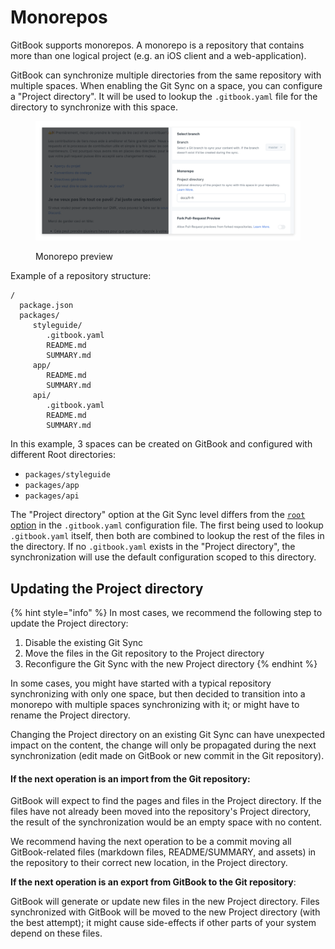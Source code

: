 # Monorepos

GitBook supports monorepos. A monorepo is a repository that contains more than one logical project (e.g. an iOS client and a web-application).

GitBook can synchronize multiple directories from the same repository with multiple spaces. When enabling the Git Sync on a space, you can configure a "Project directory". It will be used to lookup the `.gitbook.yaml` file for the directory to synchronize with this space.

<figure><img src="../../.gitbook/assets/gitsync-monorepo.png" alt=""><figcaption><p>Monorepo preview</p></figcaption></figure>

Example of a repository structure:

```
/
  package.json
  packages/
     styleguide/
        .gitbook.yaml
        README.md
        SUMMARY.md
     app/
        README.md
        SUMMARY.md
     api/
        .gitbook.yaml
        README.md
        SUMMARY.md
```

In this example, 3 spaces can be created on GitBook and configured with different Root directories:

* `packages/styleguide`
* `packages/app`
* `packages/api`

The "Project directory" option at the Git Sync level differs from the [`root` option](content-configuration.md#root) in the `.gitbook.yaml` configuration file. The first being used to lookup  `.gitbook.yaml` itself, then both are combined to lookup the rest of the files in the directory. If no `.gitbook.yaml` exists in the "Project directory", the synchronization will use the default configuration scoped to this directory.

## Updating the Project directory <a href="#updating" id="updating"></a>

{% hint style="info" %}
In most cases, we recommend the following step to update the Project directory:

1. Disable the existing Git Sync
2. Move the files in the Git repository to the Project directory
3. Reconfigure the Git Sync with the new Project directory
{% endhint %}

In some cases, you might have started with a typical repository synchronizing with only one space, but then decided to transition into a monorepo with multiple spaces synchronizing with it; or might have to rename the Project directory.

Changing the Project directory on an existing Git Sync can have unexpected impact on the content, the change will only be propagated during the next synchronization (edit made on GitBook or new commit in the Git repository).

#### **If the next operation is an import from the Git repository**:&#x20;

GitBook will expect to find the pages and files in the Project directory. If the files have not already been moved into the repository's Project directory, the result of the synchronization would be an empty space with no content.

We recommend having the next operation to be a commit moving all GitBook-related files (markdown files, README/SUMMARY, and assets) in the repository to their correct new location, in the Project directory.

**If the next operation is an export from GitBook to the Git repository**:

GitBook will generate or update new files in the new Project directory. Files synchronized with GitBook will be moved to the new Project directory (with the best attempt); it might cause side-effects if other parts of your system depend on these files.
